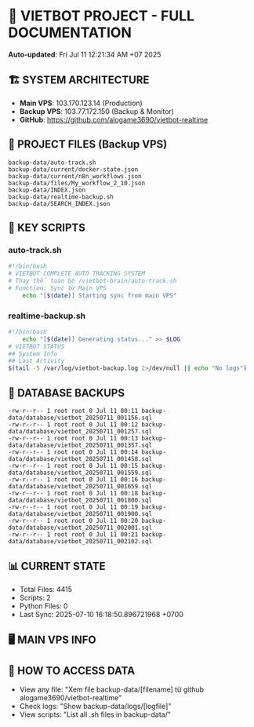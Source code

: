 # 🤖 VIETBOT PROJECT - FULL DOCUMENTATION
**Auto-updated**: Fri Jul 11 12:21:34 AM +07 2025

## 🏗️ SYSTEM ARCHITECTURE
- **Main VPS**: 103.170.123.14 (Production)
- **Backup VPS**: 103.77.172.150 (Backup & Monitor)
- **GitHub**: https://github.com/alogame3690/vietbot-realtime

## 📁 PROJECT FILES (Backup VPS)
```
backup-data/auto-track.sh
backup-data/current/docker-state.json
backup-data/current/n8n_workflows.json
backup-data/files/My_workflow_2_10.json
backup-data/INDEX.json
backup-data/realtime-backup.sh
backup-data/SEARCH_INDEX.json
```

## 🔧 KEY SCRIPTS
### auto-track.sh
```bash
#!/bin/bash
# VIETBOT COMPLETE AUTO TRACKING SYSTEM
# Thay thế toàn bộ /vietbot-brain/auto-track.sh
# Function: Sync từ Main VPS
    echo "[$(date)] Starting sync from main VPS"
```
### realtime-backup.sh
```bash
#!/bin/bash
    echo "[$(date)] Generating status..." >> $LOG
# VIETBOT STATUS
## System Info
## Last Activity
$(tail -5 /var/log/vietbot-backup.log 2>/dev/null || echo "No logs")
```

## 💾 DATABASE BACKUPS
```
-rw-r--r-- 1 root root 0 Jul 11 00:11 backup-data/database/vietbot_20250711_001156.sql
-rw-r--r-- 1 root root 0 Jul 11 00:12 backup-data/database/vietbot_20250711_001257.sql
-rw-r--r-- 1 root root 0 Jul 11 00:13 backup-data/database/vietbot_20250711_001357.sql
-rw-r--r-- 1 root root 0 Jul 11 00:14 backup-data/database/vietbot_20250711_001458.sql
-rw-r--r-- 1 root root 0 Jul 11 00:15 backup-data/database/vietbot_20250711_001559.sql
-rw-r--r-- 1 root root 0 Jul 11 00:16 backup-data/database/vietbot_20250711_001659.sql
-rw-r--r-- 1 root root 0 Jul 11 00:18 backup-data/database/vietbot_20250711_001800.sql
-rw-r--r-- 1 root root 0 Jul 11 00:19 backup-data/database/vietbot_20250711_001900.sql
-rw-r--r-- 1 root root 0 Jul 11 00:20 backup-data/database/vietbot_20250711_002001.sql
-rw-r--r-- 1 root root 0 Jul 11 00:21 backup-data/database/vietbot_20250711_002102.sql
```

## 📊 CURRENT STATE
- Total Files: 4415
- Scripts: 2
- Python Files: 0
- Last Sync: 2025-07-10 16:18:50.896721968 +0700

## 🖥️ MAIN VPS INFO


## 🚨 HOW TO ACCESS DATA
- View any file: "Xem file backup-data/[filename] từ github alogame3690/vietbot-realtime"
- Check logs: "Show backup-data/logs/[logfile]"
- View scripts: "List all .sh files in backup-data/"

